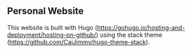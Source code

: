 ## Personal Website

This website is built with Hugo (https://gohugo.io/hosting-and-deployment/hosting-on-github/) using the stack theme (https://github.com/CaiJimmy/hugo-theme-stack). 
